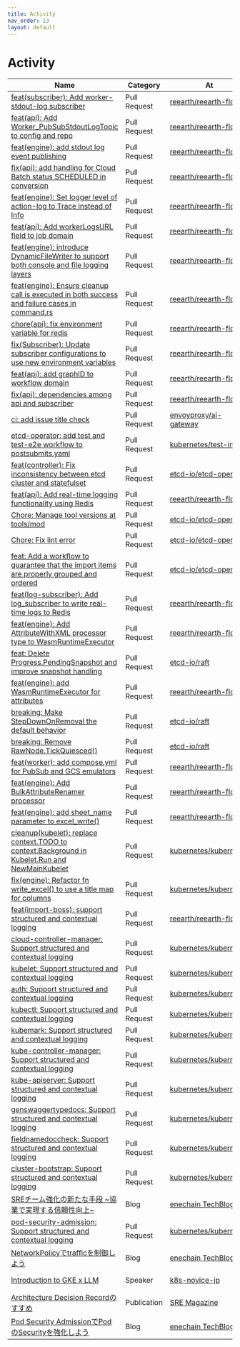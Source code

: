 ```yaml
---
title: Activity
nav_order: 13
layout: default
---
```


# Activity

| Name                                                                                             | Category     | At                                            | Date               |
| ------------------------------------------------------------------------------------------------ | ------------ | --------------------------------------------- | ------------------ |
| [feat(subscriber): Add worker-stdout-log subscriber](https://github.com/reearth/reearth-flow/pull/1199) | Pull Request | [reearth/reearth-flow](https://github.com/reearth/reearth-flow) | May 24, 2025     |
| [feat(api): Add Worker_PubSubStdoutLogTopic to config and repo](https://github.com/reearth/reearth-flow/pull/1187) | Pull Request | [reearth/reearth-flow](https://github.com/reearth/reearth-flow) | May 17, 2025     |
| [feat(engine): add stdout log event publishing](https://github.com/reearth/reearth-flow/pull/1167) | Pull Request | [reearth/reearth-flow](https://github.com/reearth/reearth-flow) | April 19, 2025     |
| [fix(api): add handling for Cloud Batch status SCHEDULED in conversion](https://github.com/reearth/reearth-flow/pull/1156) | Pull Request | [reearth/reearth-flow](https://github.com/reearth/reearth-flow) | April 12, 2025     |
| [feat(engine): Set logger level of action-log to Trace instead of Info](https://github.com/reearth/reearth-flow/pull/1132) | Pull Request | [reearth/reearth-flow](https://github.com/reearth/reearth-flow) | March 27, 2025     |
| [feat(api): Add workerLogsURL field to job domain](https://github.com/reearth/reearth-flow/pull/1100) | Pull Request | [reearth/reearth-flow](https://github.com/reearth/reearth-flow) | March 22, 2025     |
| [feat(engine): introduce DynamicFileWriter to support both console and file logging layers](https://github.com/reearth/reearth-flow/pull/1097) | Pull Request | [reearth/reearth-flow](https://github.com/reearth/reearth-flow) | March 20, 2025     |
| [feat(engine): Ensure cleanup call is executed in both success and failure cases in command.rs](https://github.com/reearth/reearth-flow/pull/1045) | Pull Request | [reearth/reearth-flow](https://github.com/reearth/reearth-flow) | March 15, 2025     |
| [chore(api): fix environment variable for redis](https://github.com/reearth/reearth-flow/pull/976) | Pull Request | [reearth/reearth-flow](https://github.com/reearth/reearth-flow) | March 5, 2025      |
| [fix(Subscriber): Update subscriber configurations to use new environment variables](https://github.com/reearth/reearth-flow/pull/943) | Pull Request | [reearth/reearth-flow](https://github.com/reearth/reearth-flow) | February 28, 2025  |
| [feat(api): add graphID to workflow domain](https://github.com/reearth/reearth-flow/pull/901) | Pull Request | [reearth/reearth-flow](https://github.com/reearth/reearth-flow) | February 24, 2025  |
| [fix(api): dependencies among api and subscriber](https://github.com/reearth/reearth-flow/pull/888) | Pull Request | [reearth/reearth-flow](https://github.com/reearth/reearth-flow) | February 20, 2025  |
| [ci: add issue title check](https://github.com/envoyproxy/ai-gateway/pull/273)                  | Pull Request | [envoyproxy/ai-gateway](https://github.com/envoyproxy/ai-gateway) | February 2, 2025   |
| [etcd-operator: add test and test-e2e workflow to postsubmits.yaml](https://github.com/kubernetes/test-infra/pull/34233) | Pull Request | [kubernetes/test-infra](https://github.com/kubernetes/test-infra) | January 29, 2025   |
| [feat(controller): Fix inconsistency between etcd cluster and statefulset](https://github.com/etcd-io/etcd-operator/pull/53) | Pull Request | [etcd-io/etcd-operator](https://github.com/etcd-io/etcd-operator) | January 25, 2025   |
| [feat(api): Add real-time logging functionality using Redis](https://github.com/reearth/reearth-flow/pull/780) | Pull Request | [reearth/reearth-flow](https://github.com/reearth/reearth-flow) | January 18, 2025   |
| [Chore: Manage tool versions at tools/mod](https://github.com/etcd-io/etcd-operator/pull/40)      | Pull Request | [etcd-io/etcd-operator](https://github.com/etcd-io/etcd-operator) | January 15, 2025   |
| [Chore: Fix lint error](https://github.com/etcd-io/etcd-operator/pull/35)                     | Pull Request | [etcd-io/etcd-operator](https://github.com/etcd-io/etcd-operator) | January 14, 2025   |
| [feat: Add a workflow to guarantee that the import items are properly grouped and ordered](https://github.com/etcd-io/etcd-operator/pull/24) | Pull Request | [etcd-io/etcd-operator](https://github.com/etcd-io/etcd-operator) | January 13, 2025   |
| [feat(log-subscriber): Add log_subscriber to write real-time logs to Redis](https://github.com/reearth/reearth-flow/pull/735) | Pull Request | [reearth/reearth-flow](https://github.com/reearth/reearth-flow) | January 12, 2025   |
| [feat(engine): Add AttributeWithXML processor type to WasmRuntimeExecutor](https://github.com/reearth/reearth-flow/pull/681) | Pull Request | [reearth/reearth-flow](https://github.com/reearth/reearth-flow) | December 7, 2024   |
| [feat: Delete Progress.PendingSnapshot and improve snapshot handling](https://github.com/etcd-io/raft/pull/243) | Pull Request | [etcd-io/raft](https://github.com/etcd-io/raft)         | November 27, 2024  |
| [feat(engine): add WasmRuntimeExecutor for attributes](https://github.com/reearth/reearth-flow/pull/636) | Pull Request | [reearth/reearth-flow](https://github.com/reearth/reearth-flow) | November 22, 2024  |
| [breaking: Make StepDownOnRemoval the default behavior](https://github.com/etcd-io/raft/pull/239) | Pull Request | [etcd-io/raft](https://github.com/etcd-io/raft)         | November 18, 2024  |
| [breaking: Remove RawNode.TickQuiesced()](https://github.com/etcd-io/raft/pull/237)              | Pull Request | [etcd-io/raft](https://github.com/etcd-io/raft)         | November 17, 2024  |
| [feat(worker): add compose.yml for PubSub and GCS emulators](https://github.com/reearth/reearth-flow/pull/594) | Pull Request | [reearth/reearth-flow](https://github.com/reearth/reearth-flow) | October 27, 2024   |
| [feat(engine): Add BulkAttributeRenamer processor](https://github.com/reearth/reearth-flow/pull/583) | Pull Request | [reearth/reearth-flow](https://github.com/reearth/reearth-flow) | October 19, 2024   |
| [feat(engine): add sheet_name parameter to excel_write()](https://github.com/reearth/reearth-flow/pull/568) | Pull Request | [reearth/reearth-flow](https://github.com/reearth/reearth-flow) | October 14, 2024   |
| [cleanup(kubelet): replace context.TODO to context.Background in Kubelet.Run and NewMainKubelet](https://github.com/kubernetes/kubernetes/pull/128027) | Pull Request | [kubernetes/kubernetes](https://github.com/kubernetes/kubernetes) | October 13, 2024   |
| [fix(engine): Refactor fn write_excel() to use a title map for columns](https://github.com/kubernetes/kubernetes/pull/128024) | Pull Request | [kubernetes/kubernetes](https://github.com/kubernetes/kubernetes) | October 12, 2024   |
| [feat(import-boss): support structured and contextual logging](https://github.com/reearth/reearth-flow/pull/566) | Pull Request | [reearth/reearth-flow](https://github.com/reearth/reearth-flow) | October 12, 2024   |
| [cloud-controller-manager: Support structured and contextual logging](https://github.com/kubernetes/kubernetes/pull/127887) | Pull Request | [kubernetes/kubernetes](https://github.com/kubernetes/kubernetes) | October 6, 2024    |
| [kubelet: Support structured and contextual logging](https://github.com/kubernetes/kubernetes/pull/127885) | Pull Request | [kubernetes/kubernetes](https://github.com/kubernetes/kubernetes) | October 6, 2024    |
| [auth: Support structured and contextual logging](https://github.com/kubernetes/kubernetes/pull/127875) | Pull Request | [kubernetes/kubernetes](https://github.com/kubernetes/kubernetes) | October 5, 2024    |
| [kubectl: Support structured and contextual logging](https://github.com/kubernetes/kubernetes/pull/127873) | Pull Request | [kubernetes/kubernetes](https://github.com/kubernetes/kubernetes) | October 5, 2024    |
| [kubemark: Support structured and contextual logging](https://github.com/kubernetes/kubernetes/pull/127856) | Pull Request | [kubernetes/kubernetes](https://github.com/kubernetes/kubernetes) | October 4, 2024    |
| [kube-controller-manager: Support structured and contextual logging](https://github.com/kubernetes/kubernetes/pull/127741) | Pull Request | [kubernetes/kubernetes](https://github.com/kubernetes/kubernetes) | September 30, 2024 |
| [kube-apiserver: Support structured and contextual logging](https://github.com/kubernetes/kubernetes/pull/127727) | Pull Request | [kubernetes/kubernetes](https://github.com/kubernetes/kubernetes) | September 29, 2024 |
| [genswaggertypedocs: Support structured and contextual logging](https://github.com/kubernetes/kubernetes/pull/127722) | Pull Request | [kubernetes/kubernetes](https://github.com/kubernetes/kubernetes) | September 28, 2024 |
| [fieldnamedoccheck: Support structured and contextual logging](https://github.com/kubernetes/kubernetes/pull/127708) | Pull Request | [kubernetes/kubernetes](https://github.com/kubernetes/kubernetes) | September 27, 2024 |
| [cluster-bootstrap: Support structured and contextual logging](https://github.com/kubernetes/kubernetes/pull/127658) | Pull Request | [kubernetes/kubernetes](https://github.com/kubernetes/kubernetes) | September 26, 2024 |
| [SREチーム強化の新たな手段 ~協業で実現する信頼性向上~](https://techblog.enechain.com/entry/sre-join) | Blog         | [enechain TechBlog](https://techblog.enechain.com/) | August 6, 2024     |
| [pod-security-admission: Support structured and contextual logging](https://github.com/kubernetes/kubernetes/pull/125193) | Pull Request | [kubernetes/kubernetes](https://github.com/kubernetes/kubernetes) | June 2, 2024       |
| [NetworkPolicyでtrafficを制御しよう](https://techblog.enechain.com/entry/networkpolicy)         | Blog         | [enechain TechBlog](https://techblog.enechain.com/) | May 28, 2024       |
| [Introduction to GKE x LLM](https://speakerdeck.com/soma00333/introduction-to-gke-x-llm)       | Speaker      | [k8s-novice-jp](https://k8s-novice-jp.connpass.com/) | April 9, 2024      |
| [Architecture Decision Recordのすすめ](https://sre-magazine.net/articles/1/soma00333/)       | Publication  | [SRE Magazine](https://sre-magazine.net/)       | April 1, 2024      |
| [Pod Security AdmissionでPodのSecurityを強化しよう](https://techblog.enechain.com/entry/pod-security-admission) | Blog         | [enechain TechBlog](https://techblog.enechain.com/) | March 1, 2024      | 